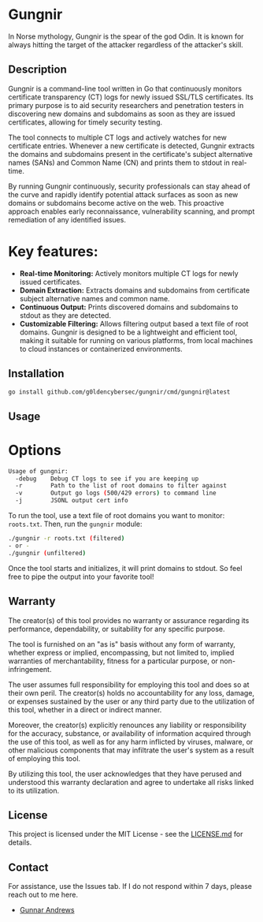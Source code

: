 # Gungnir
In Norse mythology, Gungnir is the spear of the god Odin. It is known for always hitting the target of the attacker regardless of the attacker's skill.
## Description

Gungnir is a command-line tool written in Go that continuously monitors certificate transparency (CT) logs for newly issued SSL/TLS certificates. Its primary purpose is to aid security researchers and penetration testers in discovering new domains and subdomains as soon as they are issued certificates, allowing for timely security testing.

The tool connects to multiple CT logs and actively watches for new certificate entries. Whenever a new certificate is detected, Gungnir extracts the domains and subdomains present in the certificate's subject alternative names (SANs) and Common Name (CN) and prints them to stdout in real-time.

By running Gungnir continuously, security professionals can stay ahead of the curve and rapidly identify potential attack surfaces as soon as new domains or subdomains become active on the web. This proactive approach enables early reconnaissance, vulnerability scanning, and prompt remediation of any identified issues.

# Key features:

- **Real-time Monitoring:** Actively monitors multiple CT logs for newly issued certificates.
- **Domain Extraction:** Extracts domains and subdomains from certificate subject alternative names and common name.
- **Continuous Output:** Prints discovered domains and subdomains to stdout as they are detected.
- **Customizable Filtering:** Allows filtering output based a text file of root domains.
Gungnir is designed to be a lightweight and efficient tool, making it suitable for running on various platforms, from local machines to cloud instances or containerized environments.

## Installation

```sh
go install github.com/g0ldencybersec/gungnir/cmd/gungnir@latest
```

## Usage
# Options
```sh
Usage of gungnir:
  -debug    Debug CT logs to see if you are keeping up
  -r        Path to the list of root domains to filter against
  -v        Output go logs (500/429 errors) to command line
  -j        JSONL output cert info
```

To run the tool, use a text file of root domains you want to monitor: `roots.txt`. Then, run the `gungnir` module:

```sh
./gungnir -r roots.txt (filtered)
- or -
./gungnir (unfiltered)
```

Once the tool starts and initializes, it will print domains to stdout. So feel free to pipe the output into your favorite tool!

## Warranty

The creator(s) of this tool provides no warranty or assurance regarding its performance, dependability, or suitability for any specific purpose.

The tool is furnished on an "as is" basis without any form of warranty, whether express or implied, encompassing, but not limited to, implied warranties of merchantability, fitness for a particular purpose, or non-infringement.

The user assumes full responsibility for employing this tool and does so at their own peril. The creator(s) holds no accountability for any loss, damage, or expenses sustained by the user or any third party due to the utilization of this tool, whether in a direct or indirect manner.

Moreover, the creator(s) explicitly renounces any liability or responsibility for the accuracy, substance, or availability of information acquired through the use of this tool, as well as for any harm inflicted by viruses, malware, or other malicious components that may infiltrate the user's system as a result of employing this tool.

By utilizing this tool, the user acknowledges that they have perused and understood this warranty declaration and agree to undertake all risks linked to its utilization.

## License

This project is licensed under the MIT License - see the [LICENSE.md](LICENSE.md) for details.

## Contact

For assistance, use the Issues tab. If I do not respond within 7 days, please reach out to me here.

- [Gunnar Andrews](https://twitter.com/G0LDEN_infosec)
